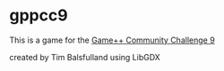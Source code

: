 # gppcc9

This is a game for the [Game++ Community Challenge 9](https://www.youtube.com/watch?v=ivNN8qjooCQ)

created by Tim Balsfulland using LibGDX